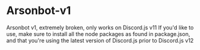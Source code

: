# Arsonbot-v1
Arsonbot v1, extremely broken, only works on Discord.js v11
If you'd like to use, make sure to install all the node packages as found in package.json, and that you're using the latest version of Discord.js prior to Discord.js v12
